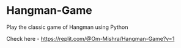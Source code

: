 # Hangman-Game
Play the classic game of Hangman using Python

Check here - https://replit.com/@Om-Mishra/Hangman-Game?v=1
